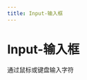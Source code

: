 ```yaml
---
title: Input-输入框
---
```


# Input-输入框
通过鼠标或键盘输入字符
<ClientOnly>
    <input-demo></input-demo> 
</ClientOnly>



